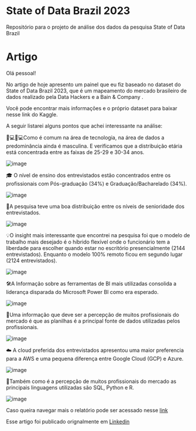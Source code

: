# State of Data Brazil 2023
Repositório para o projeto de análise dos dados da pesquisa State of Data Brazil

# Artigo


Olá pessoal!

No artigo de hoje apresento um painel que eu fiz baseado no dataset do State of Data Brazil 2023, que é um mapeamento do mercado brasileiro de dados realizado pela Data Hackers e a Bain & Company .

Você pode encontrar mais informações e o próprio dataset para baixar nesse link do Kaggle.

A seguir listarei alguns pontos que achei interessante na análise:

👨💻👩💻Como é comum na área de tecnologia, na área de dados a predominância ainda é masculina. E verificamos que a distribuição etária está concentrada entre as faixas de 25-29 e 30-34 anos.

![image](https://github.com/user-attachments/assets/7ef66410-3169-49ee-a3b2-bffa1cd42661)

🎓 O nível de ensino dos entrevistados estão concentrados entre os profissionais com Pós-graduação (34%) e Graduação/Bacharelado (34%).

![image](https://github.com/user-attachments/assets/1abaa5b0-1e26-46ff-9aeb-1f8a2e527c47)

🎯A pesquisa teve uma boa distribuição entre os níveis de senioridade dos entrevistados.

![image](https://github.com/user-attachments/assets/27a94f85-fcae-46cd-a413-ba88d4c7bae8)

💡O insight mais interessante que encontrei na pesquisa foi que o modelo de trabalho mais desejado é o híbrido flexível onde o funcionário tem a liberdade para escolher quando estar no escritório presencialmente (2144 entrevistados). Enquanto o modelo 100% remoto ficou em segundo lugar (2124 entrevistados).

![image](https://github.com/user-attachments/assets/d45afcd6-fdbf-44e6-afe2-165b45d59384)

🛠️A Informação sobre as ferramentas de BI mais utilizadas consolida a liderança disparada do Microsoft Power BI como era esperado.

![image](https://github.com/user-attachments/assets/df5058e9-f4db-420f-a2d9-5d78bd15c096)

💽Uma informação que deve ser a percepção de muitos profissionais do mercado é que as planilhas é a principal fonte de dados utilizadas pelos profissionais.

![image](https://github.com/user-attachments/assets/b2c001d0-b0ba-4c4c-85e2-43a9bddac299)

☁️ A cloud preferida dos entrevistados apresentou uma maior preferencia para a AWS e uma pequena diferença entre Google Cloud (GCP) e Azure.

![image](https://github.com/user-attachments/assets/a8711320-2f37-41e8-b529-085059c7f2b5)

🚩Também como é a percepção de muitos profissionais do mercado as principais linguagens utilizadas são SQL, Python e R.

![image](https://github.com/user-attachments/assets/9f0077c1-6087-4d95-a87a-25d55a663756)

Caso queira navegar mais o relatório pode ser acessado nesse [link](https://app.powerbi.com/view?r=eyJrIjoiZmFlNGYwMjQtZmFmMi00MDFkLWEzZGItMTI5NjVmNmRkZGU2IiwidCI6IjE2NTVhODRhLTgxZTQtNDlkNy1hNTJlLWU0YWMxYmFkZmRmMyJ9)

Esse artigo foi publicado orignalmente em [Linkedin](https://www.linkedin.com/pulse/an%C3%A1lise-do-state-data-brazil-2023-la%C3%ADs-meuchi-vh3vf/?trackingId=IQCWGolxwdshC3gutKmEKA%3D%3D)
